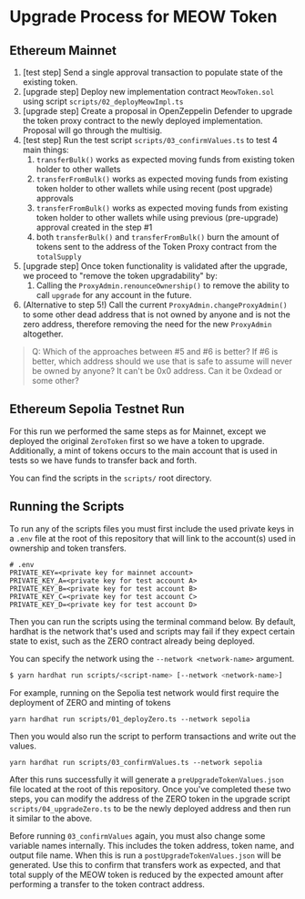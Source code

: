 # Upgrade Process for MEOW Token

## Ethereum Mainnet
1. [test step] Send a single approval transaction to populate state of the existing token.
2. [upgrade step] Deploy new implementation contract `MeowToken.sol` using script `scripts/02_deployMeowImpl.ts`
3. [upgrade step] Create a proposal in OpenZeppelin Defender to upgrade the token proxy contract to the newly deployed implementation. Proposal will go through the multisig.
4. [test step] Run the test script `scripts/03_confirmValues.ts` to test 4 main things:
   1. `transferBulk()` works as expected moving funds from existing token holder to other wallets
   2. `transferFromBulk()` works as expected moving funds from existing token holder to other wallets while using recent (post upgrade) approvals
   3. `transferFromBulk()` works as expected moving funds from existing token holder to other wallets while using previous (pre-upgrade) approval created in the step #1
   4. both `transferBulk()` and `transferFromBulk()` burn the amount of tokens sent to the address of the Token Proxy contract from the `totalSupply`
5. [upgrade step] Once token functionality is validated after the upgrade, we proceed to "remove the token upgradability" by:
   1. Calling the `ProxyAdmin.renounceOwnership()` to remove the ability to call `upgrade` for any account in the future.
6. (Alternative to step 5!) Call the current `ProxyAdmin.changeProxyAdmin()` to some other dead address that is not owned by anyone and is not the zero address, therefore removing the need for the new `ProxyAdmin` altogether.

> Q: Which of the approaches between #5 and #6 is better? If #6 is better, which address should we use that is safe to assume will never be owned by anyone?
> It can't be 0x0 address. Can it be 0xdead or some other?

## Ethereum Sepolia Testnet Run
For this run we performed the same steps as for Mainnet, except we deployed the original `ZeroToken` first so we have a token to upgrade. Additionally, a mint of tokens occurs to the main account that is used in tests so we have funds to transfer back and forth.

You can find the scripts in the `scripts/` root directory.

## Running the Scripts
To run any of the scripts files you must first include the used private keys in a `.env` file at the root of this repository that will link to the account(s) used in ownership and token transfers.

```
# .env
PRIVATE_KEY=<private key for mainnet account>
PRIVATE_KEY_A=<private key for test account A>
PRIVATE_KEY_B=<private key for test account B>
PRIVATE_KEY_C=<private key for test account C>
PRIVATE_KEY_D=<private key for test account D>
```

Then you can run the scripts using the terminal command below. By default, hardhat is the network that's used and scripts may fail if they expect certain state to exist, such as the ZERO contract already being deployed.

You can specify the network using the `--network <network-name>` argument.

```bash
$ yarn hardhat run scripts/<script-name> [--network <network-name>]
```

For example, running on the Sepolia test network would first require the deployment of ZERO and minting of tokens

```
yarn hardhat run scripts/01_deployZero.ts --network sepolia
```

Then you would also run the script to perform transactions and write out the values.

```
yarn hardhat run scripts/03_confirmValues.ts --network sepolia
```

After this runs successfully it will generate a `preUpgradeTokenValues.json` file located at the root of this repository. Once you've completed these two steps, you can modify the address of the ZERO token in the upgrade script `scripts/04_upgradeZero.ts` to be the newly deployed address and then run it similar to the above. 

Before running `03_confirmValues` again, you must also change some variable names internally. This includes the token address, token name, and output file name. When this is run a `postUpgradeTokenValues.json` will be generated. Use this to confirm that transfers work as expected, and that total supply of the MEOW token is reduced by the expected amount after performing a transfer to the token contract address.
